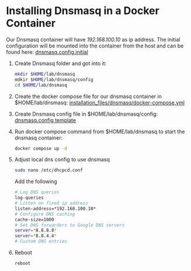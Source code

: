# Installing Dnsmasq in a Docker Container

Our Dnsmasq container will have *192.168.100.10* as ip address. The initial configuration will be mounted into the container from the host and can be found here: [dnsmasq.config.initial](./installation_files/dnsmasq/config/dnsmasq.conf.initial)

1. Create Dnsmasq folder and got into it:
   ```bash
   mkdir $HOME/lab/dnsmasq
   mdkir $HOME/lab/dnsmasq/config
   cd $HOME/lab/dnsmasq
   ```

2. Create the docker compose file for our dnsmasq container in $HOME/lab/dnsmasq:
   [installation_files/dnsmasq/docker-compose.yml](./installation_files/dnsmasq/docker-compose.yml)

3. Create Dnsmasq config file in $HOME/lab/dnsmasq/config:
   [dnsmasq.config template](./installation_files/dnsmasq/config/dnsmasq.conf.initial)

4. Run docker compose command from $HOME/lab/dnsmasq to start the dnsmasq container:
   ```bash
   docker compose up -d
   ```

5. Adjust local dns config to use dnsmasq
   ```bash
   sudo nano /etc/dhcpcd.conf 
   ```

   Add the following

   ```bash
   # Log DNS queries
   log-queries
   # Listen on fixed ip address
   listen-address=*192.168.100.10*
   # Configure DNS caching
   cache-size=1000
   # Set DNS forwarders to Google DNS servers
   server=*8.8.8.8*
   server=*8.8.4.4*
   # Custom DNS entries
   ```

6. Reboot
   ```bash
   reboot
   ```